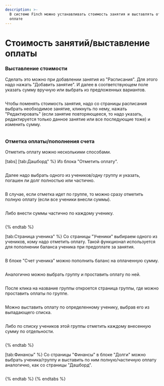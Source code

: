 ```yaml
---
description: >-
  В системе Finch можно устанавливать стоимость занятия и выставлять отметку об
  оплате
---
```


# Стоимость занятий/выставление оплаты

### Выставление стоимости

Сделать это можно при добавлении занятия из "Расписания". Для этого надо нажать "Добавить занятие". И далее в соответствующем поле указать сумму вручную или выбрать из предложенных вариантов.

<figure><img src="../.gitbook/assets/image (32).png" alt=""><figcaption></figcaption></figure>

Чтобы поменять стоимость занятия, надо со страницы расписания выбрать необходимое занятие, кликнуть по нему, нажать "Редактировать" (если занятие повторяющееся, то надо указать, редактируется только данное занятие или все последующие тоже) и изменить сумму.&#x20;

<figure><img src="../.gitbook/assets/image (103).png" alt=""><figcaption></figcaption></figure>

### Отметка оплаты/пополнения счета

Отметить оплату можно несколькими способами.

[tabs]
[tab:Дашборд" %}
Из блока "Отметить оплату".&#x20;

<figure><img src="../.gitbook/assets/image (133).png" alt=""><figcaption></figcaption></figure>

Далее надо выбрать одного из учеников/одну группу и указать, погашен ли долг полностью или частично.

<figure><img src="../.gitbook/assets/Гифка с Gifius.ru.gif" alt=""><figcaption></figcaption></figure>

В случае, если отметка идет по группе, то можно сразу отметить полную оплату (если все ученики внесли суммы).&#x20;

<figure><img src="../.gitbook/assets/image (135).png" alt=""><figcaption></figcaption></figure>

Либо внести суммы частично по каждому ученику.&#x20;

<figure><img src="../.gitbook/assets/image (136).png" alt=""><figcaption></figcaption></figure>
{% endtab %}

[tab:Страница ученика" %}
Со страницы "Ученики" выбираем одного из учеников, кому надо отметить оплату. Такой функционал используется для пополнении баланса ученика при предоплате за занятия.

<figure><img src="../.gitbook/assets/image (134).png" alt=""><figcaption></figcaption></figure>

В блоке "Счет ученика" можно пополнить баланс на оплаченную сумму.

<figure><img src="../.gitbook/assets/Гифка с Gifius.ru-2.gif" alt=""><figcaption></figcaption></figure>

Аналогично можно выбрать группу и проставить оплату по ней.&#x20;

<figure><img src="../.gitbook/assets/image (10).png" alt=""><figcaption></figcaption></figure>

После клика на название группы откроется страница группы, где можно проставить оплаты по группе.

<figure><img src="../.gitbook/assets/image (11).png" alt=""><figcaption></figcaption></figure>

Можно выставить оплату по определенному ученику, выбрав его из выпадающего списка.&#x20;

<figure><img src="../.gitbook/assets/image (138).png" alt=""><figcaption></figcaption></figure>

Либо по списку учеников этой группы отметить каждому внесенную сумму по отдельности.

<figure><img src="../.gitbook/assets/image (139).png" alt=""><figcaption></figcaption></figure>
{% endtab %}

[tab:Финансы" %}
Со страницы "Финансы" в блоке "Долги" можно выбрать ученика/группу и выставить по ним полную/частичную оплату аналогично, как со страницы "Дашборд".&#x20;

<figure><img src="../.gitbook/assets/Гифка с Gifius.ru-3.gif" alt=""><figcaption></figcaption></figure>
{% endtab %}
{% endtabs %}

